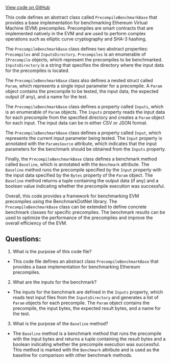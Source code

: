 [View code on GitHub](https://github.com/NethermindEth/nethermind/src/Nethermind/Nethermind.Precompiles.Benchmark/PrecompileBenchmarkBase.cs)

This code defines an abstract class called `PrecompileBenchmarkBase` that provides a base implementation for benchmarking Ethereum Virtual Machine (EVM) precompiles. Precompiles are smart contracts that are implemented natively in the EVM and are used to perform complex operations such as elliptic curve cryptography and SHA-3 hashing. 

The `PrecompileBenchmarkBase` class defines two abstract properties: `Precompiles` and `InputsDirectory`. `Precompiles` is an enumerable of `IPrecompile` objects, which represent the precompiles to be benchmarked. `InputsDirectory` is a string that specifies the directory where the input data for the precompiles is located. 

The `PrecompileBenchmarkBase` class also defines a nested struct called `Param`, which represents a single input parameter for a precompile. A `Param` object contains the precompile to be tested, the input data, the expected output (if any), and a name for the test. 

The `PrecompileBenchmarkBase` class defines a property called `Inputs`, which is an enumerable of `Param` objects. The `Inputs` property reads the input data for each precompile from the specified directory and creates a `Param` object for each input. The input data can be in either CSV or JSON format. 

The `PrecompileBenchmarkBase` class defines a property called `Input`, which represents the current input parameter being tested. The `Input` property is annotated with the `ParamsSource` attribute, which indicates that the input parameters for the benchmark should be obtained from the `Inputs` property. 

Finally, the `PrecompileBenchmarkBase` class defines a benchmark method called `Baseline`, which is annotated with the `Benchmark` attribute. The `Baseline` method runs the precompile specified by the `Input` property with the input data specified by the `Bytes` property of the `Param` object. The `Baseline` method returns a tuple containing the output data (if any) and a boolean value indicating whether the precompile execution was successful. 

Overall, this code provides a framework for benchmarking EVM precompiles using the BenchmarkDotNet library. The `PrecompileBenchmarkBase` class can be extended to define concrete benchmark classes for specific precompiles. The benchmark results can be used to optimize the performance of the precompiles and improve the overall efficiency of the EVM.
## Questions: 
 1. What is the purpose of this code file?
- This code file defines an abstract class `PrecompileBenchmarkBase` that provides a base implementation for benchmarking Ethereum precompiles.

2. What are the inputs for the benchmark?
- The inputs for the benchmark are defined in the `Inputs` property, which reads test input files from the `InputsDirectory` and generates a list of `Param` objects for each precompile. The `Param` object contains the precompile, the input bytes, the expected result bytes, and a name for the test.

3. What is the purpose of the `Baseline` method?
- The `Baseline` method is a benchmark method that runs the precompile with the input bytes and returns a tuple containing the result bytes and a boolean indicating whether the precompile execution was successful. This method is marked with the `Benchmark` attribute and is used as the baseline for comparison with other benchmark methods.